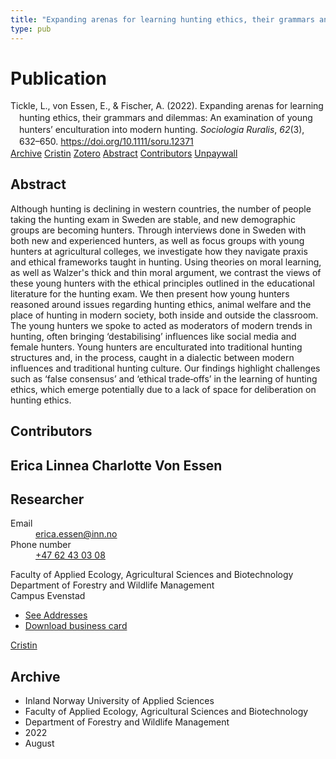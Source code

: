 ```yaml
---
title: "Expanding arenas for learning hunting ethics, their grammars and dilemmas: An examination of young hunters’ enculturation into modern hunting"
type: pub
---
```

<h1>Publication</h1>
<article id="csl-bib-container-CU7TZB3J" class="csl-bib-container">
  <div class="csl-bib-body" style="line-height: 1.35; padding-left: 1em; text-indent:-1em;">
  <div class="csl-entry">Tickle, L., von Essen, E., &amp; Fischer, A. (2022). Expanding arenas for learning hunting ethics, their grammars and dilemmas: An examination of young hunters&#x2019; enculturation into modern hunting. <i>Sociologia Ruralis</i>, <i>62</i>(3), 632&#x2013;650. <a href="https://doi.org/10.1111/soru.12371">https://doi.org/10.1111/soru.12371</a></div>
</div>
  <div class="csl-bib-buttons">
    <a href="#taxonomy-article-CU7TZB3J" class="csl-bib-button">Archive</a>
    <a href="https://app.cristin.no/results/show.jsf?id=2044983" alt="Cristin URL" class="csl-bib-button">Cristin</a>
    <a href="http://zotero.org/groups/5022929/items/CU7TZB3J" alt="Zotero URL" class="csl-bib-button">Zotero</a>
    <a href="#abstract-article-CU7TZB3J" class="csl-bib-button">Abstract</a>
    <a href="#contributors-article-CU7TZB3J" class="csl-bib-button">Contributors</a>
    <a href="https://onlinelibrary.wiley.com/doi/pdfdirect/10.1111/soru.12371" class="csl-bib-button">Unpaywall</a>
  </div>
  <div id="csl-bib-meta-container-CU7TZB3J"></div>
</article>
<div id="csl-bib-meta-CU7TZB3J" class="csl-bib-meta">
  <article id="abstract-article-CU7TZB3J" class="abstract-article">
    <h1>Abstract</h1>
    Although hunting is declining in western countries, the number of people taking the hunting exam in Sweden are stable, and new demographic groups are becoming hunters. Through interviews done in Sweden with both new and experienced hunters, as well as focus groups with young hunters at agricultural colleges, we investigate how they navigate praxis and ethical frameworks taught in hunting. Using theories on moral learning, as well as Walzer's thick and thin moral argument, we contrast the views of these young hunters with the ethical principles outlined in the educational literature for the hunting exam. We then present how young hunters reasoned around issues regarding hunting ethics, animal welfare and the place of hunting in modern society, both inside and outside the classroom. The young hunters we spoke to acted as moderators of modern trends in hunting, often bringing ‘destabilising’ influences like social media and female hunters. Young hunters are enculturated into traditional hunting structures and, in the process, caught in a dialectic between modern influences and traditional hunting culture. Our findings highlight challenges such as ‘false consensus’ and ‘ethical trade‐offs’ in the learning of hunting ethics, which emerge potentially due to a lack of space for deliberation on hunting ethics.
  </article>
  <article id="contributors-article-CU7TZB3J" class="contributors-article">
    <h1>Contributors</h1>
    <div class="personas">
<div class="vrtx-hinn-person-card">
<div class="photo">
<i class="lar la-user-circle missing-person"></i>
</div>
<div class="info">
<hgroup><h1>Erica Linnea Charlotte Von Essen</h1>
<h2>Researcher</h2>
</hgroup><dl>
<dt>Email</dt>
<dd>
<a href="mailto:erica.essen@inn.no">erica.essen@inn.no</a>
</dd>
<dt>Phone number</dt>
<dd><a href="tel:+4762430308">
+47 62 43 03 08
</a></dd>
</dl>
<p>
Faculty of Applied Ecology, Agricultural Sciences and Biotechnology<br>
Department of Forestry and Wildlife Management<br>
Campus Evenstad
</p>
<ul class="vrtx-hinn-links">
<li><a href="https://www.inn.no/english/find-an-employee/erica-essen.html#vrtx-hinn-addresses">See Addresses</a></li>
<li><a href="https://www.inn.no/english/find-an-employee/erica-essen.html?vrtx=vcf">Download business card</a></li>
</ul>
</div>
</div>
<a href="https://app.cristin.no/persons/show.jsf?id=1253581" alt="Cristin URL" class="personas-cristin">Cristin</a>
</div>
  </article>
  <article id="taxonomy-article-CU7TZB3J" class="taxonomy-article">
    <h1>Archive</h1>
    <ul>
      <li>Inland Norway University of Applied Sciences</li>
      <li>Faculty of Applied Ecology, Agricultural Sciences and Biotechnology</li>
      <li>Department of Forestry and Wildlife Management</li>
      <li>2022</li>
      <li>August</li>
    </ul>
  </article>
</div>
